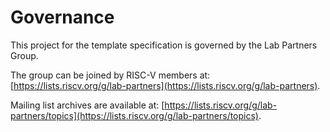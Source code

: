 # Governance
This project for the template specification is governed by the Lab Partners Group.

The group can be joined by RISC-V members at: [https://lists.riscv.org/g/lab-partners](https://lists.riscv.org/g/lab-partners).

Mailing list archives are available at: [https://lists.riscv.org/g/lab-partners/topics](https://lists.riscv.org/g/lab-partners/topics).
